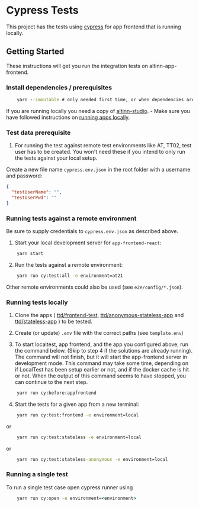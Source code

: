 # Cypress Tests

This project has the tests using [cypress](https://www.cypress.io/) for app frontend that is running locally.

## Getting Started

These instructions will get you run the integration tests on altinn-app-frontend.

### Install dependencies / prerequisites

```cmd
    yarn --immutable # only needed first time, or when dependencies are updated
```

If you are running locally you need a copy of [altinn-studio](https://github.com/altinn/altinn-studio). - Make sure you have followed instructions on [running apps locally](https://github.com/Altinn/altinn-studio/blob/5c05d4c32be1b24ddd5af9ddd661b2c78f65aad4/LOCALAPP.md).

### Test data prerequisite

1. For running the test against remote test environments like AT, TT02, test user has to be created. You won't need
   these if you intend to only run the tests against your local setup.

Create a new file name `cypress.env.json` in the root folder with a username and password:

```json
{
  "testUserName": "",
  "testUserPwd": ""
}
```

### Running tests against a remote environment

Be sure to supply credentials to `cypress.env.json` as described above.

1. Start your local development server for `app-frontend-react`:

```cmd
    yarn start
```

2. Run the tests against a remote environment:

```cmd
    yarn run cy:test:all -e environment=at21
```

Other remote environments could also be used (see `e2e/config/*.json`).

### Running tests locally

1. Clone the apps (
   [ttd/frontend-test](https://dev.altinn.studio/repos/ttd/frontend-test),
   [ttd/anonymous-stateless-app](https://dev.altinn.studio/repos/ttd/anonymous-stateless-app) and
   [ttd/stateless-app](https://dev.altinn.studio/repos/ttd/stateless-app)
   ) to be tested.

2. Create (or update) `.env` file with the correct paths (see `template.env`)

3. To start localtest, app frontend, and the app you configured above, run the command below.
   (Skip to step 4 if the solutions are already running). The command will not finish, but it
   will start the app-frontend server in development mode. This command may take some time,
   depending on if LocalTest has been setup earlier or not, and if the docker cache is hit or not.
   When the output of this command seems to have stopped, you can continue to the next step.

```cmd
    yarn run cy:before:appfrontend
```

4. Start the tests for a given app from a new terminal:

```cmd
    yarn run cy:test:frontend -e environment=local
```

or

```cmd
    yarn run cy:test:stateless -e environment=local
```

or

```cmd
    yarn run cy:test:stateless-anonymous -e environment=local
```

### Running a single test

To run a single test case open cypress runner using

```cmd
    yarn run cy:open -e environment=<environment>
```
